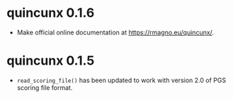 # quincunx 0.1.6

* Make official online documentation at https://rmagno.eu/quincunx/.

# quincunx 0.1.5

* `read_scoring_file()` has been updated to work with version 2.0 of PGS scoring
file format.
